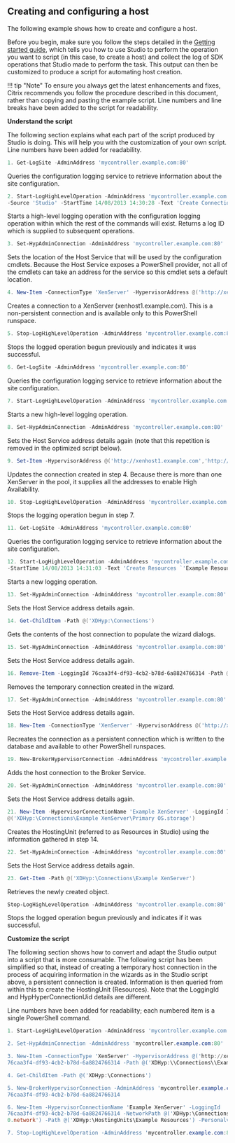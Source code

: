 ## Creating and configuring a host

The following example shows how to create and configure a host.

Before you begin, make sure you follow the steps detailed in the [Getting started guide](./getting-started.md), which tells you how to use Studio to perform the operation you want to script (in this case, to create a host) and collect the log of SDK operations that Studio made to perform the task. This output can then be customized to produce a script for automating host creation.

!!! tip "Note"
    To ensure you always get the latest enhancements and fixes, Citrix recommends you follow the procedure described in this document, rather than copying and pasting the example script. Line numbers and line breaks have been added to the script for readability.

**Understand the script**

The following section explains what each part of the script produced by Studio is doing. This will help you with the customization of your own script. Line numbers have been added for readability.

```powershell
1. Get-LogSite -AdminAddress 'mycontroller.example.com:80'
```
Queries the configuration logging service to retrieve information about the site
configuration.

```powershell
2. Start-LogHighLevelOperation -AdminAddress 'mycontroller.example.com:80'
-Source 'Studio' -StartTime 14/08/2013 14:30:28 -Text 'Create Connection `'Example XenServer`''
```
Starts a high-level logging operation with the configuration logging operation within which the rest of the commands will exist. Returns a log ID which is supplied to subsequent operations.

```powershell
3. Set-HypAdminConnection -AdminAddress 'mycontroller.example.com:80'
```

Sets the location of the Host Service that will be used by the configuration cmdlets. Because the Host Service exposes a PowerShell provider, not all of the cmdlets can take an address for the service so this cmdlet sets a default location.

```powershell
4. New-Item -ConnectionType 'XenServer' -HypervisorAddress @('http://xenhost1.example.com') -LoggingId e355ce51-8cbb-400a-ae81-1fdc567239cb -Path @('XDHyp:\Connections\Example XenServer') -Scope @() -Password ******** -UserName 'root'
```

Creates a connection to a XenServer (xenhost1.example.com). This is a non-persistent connection
and is available only to this PowerShell runspace.

```powershell
5. Stop-LogHighLevelOperation -AdminAddress 'mycontroller.example.com:80' -EndTime 14/08/2013 14:30:29 -HighLevelOperationId 'e355ce51-8cbb-400a-ae81-1fdc567239cb' -IsSuccessful $True
```

Stops the logged operation begun previously and indicates it was successful.
```powershell
6. Get-LogSite -AdminAddress 'mycontroller.example.com:80'
```
Queries the configuration logging service to retrieve information about the site configuration.

```powershell
7. Start-LogHighLevelOperation -AdminAddress 'mycontroller.example.com:80' -Source 'Studio' -StartTime 14/08/2013 14:30:30 -Text 'Update Connection `'Example XenServer`''
```
Starts a new high-level logging operation.
```powershell
8. Set-HypAdminConnection -AdminAddress 'mycontroller.example.com:80'
```
Sets the Host Service address details again (note that this repetition is removed in the optimized script below).
```powershell
9. Set-Item -HypervisorAddress @('http://xenhost1.example.com','http://xenhost2.example.com') -LoggingId 44e15629-6906-4840-a36c-984aaf67be6d -PassThru -Path @('XDHyp:\\Connections\\Example XenServer') -Password ******** -UserName 'root'
```
Updates the connection created in step 4. Because there is more than one XenServer in the pool, it supplies all the addresses to enable High Availability.
```powershell
10. Stop-LogHighLevelOperation -AdminAddress 'mycontroller.example.com:80' -EndTime 14/08/2013 14:30:31 -HighLevelOperationId '44e15629-6906-4840-a36c-984aaf67be6d' -IsSuccessful \$True
```
Stops the logging operation begun in step 7.
```powershell
11. Get-LogSite -AdminAddress 'mycontroller.example.com:80'
```
Queries the configuration logging service to retrieve information about the site configuration.
```powershell
12. Start-LogHighLevelOperation -AdminAddress 'mycontroller.example.com:80' -Source 'Studio'
-StartTime 14/08/2013 14:31:03 -Text 'Create Resources `'Example Resources`' and Persist Connection `'Example XenServer`''
```
Starts a new logging operation.
```powershell
13. Set-HypAdminConnection -AdminAddress 'mycontroller.example.com:80'
```
Sets the Host Service address details again.
```powershell
14. Get-ChildItem -Path @('XDHyp:\Connections')
```
Gets the contents of the host connection to populate the wizard dialogs.
```powershell
15. Set-HypAdminConnection -AdminAddress 'mycontroller.example.com:80'
```
Sets the Host Service address details again.
```powershell
16. Remove-Item -LoggingId 76caa3f4-df93-4cb2-b78d-6a8824766314 -Path @('XDHyp:\Connections\Example XenServer')
```
Removes the temporary connection created in the wizard.
```powershell
17. Set-HypAdminConnection -AdminAddress 'mycontroller.example.com:80'
```
Sets the Host Service address details again.
```powershell
18. New-Item -ConnectionType 'XenServer' -HypervisorAddress @('http://xenhost1.example.com','http://xenhost2.example.com') -LoggingId 76caa3f4-df93-4cb2-b78d-6a8824766314 -Path @('XDHyp:\\Connections\\Example XenServer') -Persist -Scope @() -Password ******** -UserName 'root'
```

Recreates the connection as a persistent connection which is written to the database and available to other PowerShell runspaces.

```powershell
19. New-BrokerHypervisorConnection -AdminAddress 'mycontroller.example.com:80' -HypHypervisorConnectionUid a14096ba-5074-44ff-b596-371e345c0449 -LoggingId 76caa3f4-df93-4cb2-b78d-6a8824766314
```
Adds the host connection to the Broker Service.
```powershell
20. Set-HypAdminConnection -AdminAddress 'mycontroller.example.com:80'
```
Sets the Host Service address details again.
```powershell
21. New-Item -HypervisorConnectionName 'Example XenServer' -LoggingId 76caa3f4-df93-4cb2-b78d-6a8824766314 -NetworkPath @('XDHyp:\Connections\Example XenServer\Network0.network') -Path @('XDHyp:\HostingUnits\Example Resources') -PersonalvDiskStoragePath @('XDHyp:\Connections\Example XenServer\PvdStorage.storage') -RootPath 'XDHyp:\Connections\Example XenServer' -StoragePath
@('XDHyp:\Connections\Example XenServer\Primary OS.storage')
```
Creates the HostingUnit (referred to as Resources in Studio) using the information gathered in
step 14.
```powershell
22. Set-HypAdminConnection -AdminAddress 'mycontroller.example.com:80'
```
Sets the Host Service address details again.
```powershell
23. Get-Item -Path @('XDHyp:\Connections\Example XenServer')
```
Retrieves the newly created object.

```powershell
Stop-LogHighLevelOperation -AdminAddress 'mycontroller.example.com:80' -EndTime 14/08/2013 14:31:07 -HighLevelOperationId '76caa3f4-df93-4cb2-b78d-6a8824766314' -IsSuccessful $True
```
Stops the logged operation begun previously and indicates if it was successful.

**Customize the script**

The following section shows how to convert and adapt the Studio output into a script that is more consumable. The following script has been simplified so that, instead of creating a temporary host connection in the process of acquiring information in the wizards as in the Studio script above, a persistent connection is created. Information is then queried from within this to create the HostingUnit (Resources). Note that the LoggingId and HypHyperConnectionUid details are different.

Line numbers have been added for readability; each numbered item is a single PowerShell command.
```powershell
1. Start-LogHighLevelOperation -AdminAddress 'mycontroller.example.com:80' -Source 'Studio' -Text 'Create Connection \`'Example XenServer\`''

2. Set-HypAdminConnection -AdminAddress 'mycontroller.example.com:80'

3. New-Item -ConnectionType 'XenServer' -HypervisorAddress @('http://xenhost1.example.com','http://xenhost2.example.com')-LoggingId
76caa3f4-df93-4cb2-b78d-6a8824766314 -Path @('XDHyp:\\Connections\\Example XenServer') -Persist -Scope @() -Password \*\*\*\*\*\*\*\* -UserName 'root'

4. Get-ChildItem -Path @('XDHyp:\Connections')

5. New-BrokerHypervisorConnection -AdminAddress 'mycontroller.example.com:80' -HypHypervisorConnectionUid a14096ba-5074-44ff-b596-371e345c0449 -LoggingId
76caa3f4-df93-4cb2-b78d-6a8824766314

6. New-Item -HypervisorConnectionName 'Example XenServer' -LoggingId
76caa3f4-df93-4cb2-b78d-6a8824766314 -NetworkPath @('XDHyp:\Connections\Example XenServer\Network
0.network') -Path @('XDHyp:\HostingUnits\Example Resources') -PersonalvDiskStoragePath @('XDHyp:\Connections\Example XenServer\Pvd Storage.storage') -RootPath 'XDHyp:\Connections\Example XenServer' -StoragePath @('XDHyp:\Connections\Example XenServer\PrimaryOS.storage')

7. Stop-LogHighLevelOperation -AdminAddress 'mycontroller.example.com:80' -HighLevelOperationId '76caa3f4-df93-4cb2-b78d-6a8824766314 -IsSuccessful $True
```
